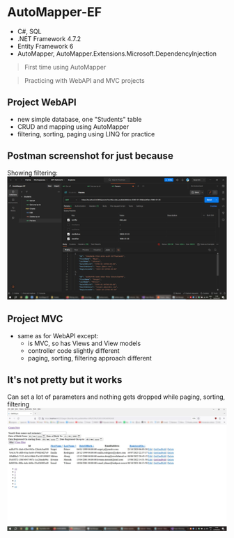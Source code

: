 # AutoMapper-EF
- C#, SQL
- .NET Framework 4.7.2
- Entity Framework 6
- AutoMapper, AutoMapper.Extensions.Microsoft.DependencyInjection

> First time using AutoMapper

> Practicing with WebAPI and MVC projects

## Project WebAPI
- new simple database, one "Students" table
- CRUD and mapping using AutoMapper
- filtering, sorting, paging using LINQ for practice

## Postman screenshot for just because
Showing filtering:
![scr1](https://github.com/kovac031/AutoMapper-EF/blob/main/scr1.jpg)

## Project MVC
- same as for WebAPI except:
  - is MVC, so has Views and View models
  - controller code slightly different
  - paging, sorting, filtering approach different
 
## It's not pretty but it works
Can set a lot of parameters and nothing gets dropped while paging, sorting, filtering
![scr2](https://github.com/kovac031/AutoMapper-EF/blob/main/scr2.jpg)
